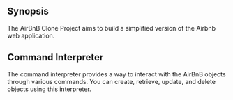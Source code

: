 ## Synopsis
The AirBnB Clone Project aims to build a simplified version of the Airbnb web application.

## Command Interpreter

The command interpreter provides a way to interact with the AirBnB objects through various commands. You can create, retrieve, update, and delete objects using this interpreter.


